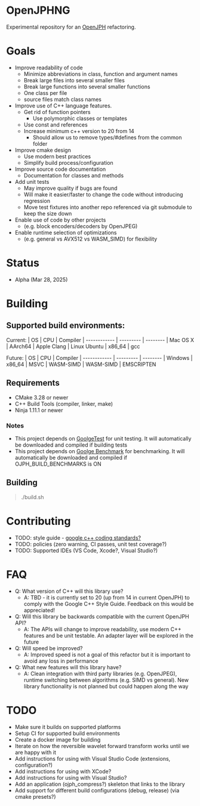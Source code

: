 # OpenJPHNG
Experimental repository for an [OpenJPH](https://github.com/aous72/OpenJPH/) refactoring.  

# Goals

* Improve readability of code 
    * Minimize abbreviations in class, function and argument names
    * Break large files into several smaller files
    * Break large functions into several smaller functions
    * One class per file
    * source files match class names
* Improve use of C++ language features.  
    * Get rid of function pointers
        * Use polymorphic classes or templates
    * Use const and references
    * Increase minimum c++ version to 20 from 14
        * Should allow us to remove types/#defines from the common folder
* Improve cmake design
    * Use modern best practices
    * Simplify build process/configuration
* Improve source code documentation
    * Documentation for classes and methods
* Add unit tests
    * May improve quality if bugs are found
    * Will make it easier/faster to change the code without introducing regression
    * Move test fixtures into another repo referenced via git submodule to keep the size down
* Enable use of code by other projects 
    * (e.g. block encoders/decoders by OpenJPEG)
* Enable runtime selection of optimizations 
    * (e.g. general vs AVX512 vs WASM_SIMD) for flexibility

# Status

* Alpha (Mar 28, 2025)

# Building

## Supported build environments:

Current:
| OS           | CPU       | Compiler
| ------------ | --------- | --------
| Mac OS X     | AArch64   | Apple Clang
| Linux Ubuntu | x86_64    | gcc

Future:
| OS           | CPU       | Compiler
| ------------ | --------- | --------
| Windows      | x86_64    | MSVC
| WASM-SIMD    | WASM-SIMD | EMSCRIPTEN

## Requirements

* CMake 3.28 or newer
* C++ Build Tools (compiler, linker, make)
* Ninja 1.11.1 or newer

### Notes 

* This project depends on [GoolgeTest](https://github.com/google/googletest) for unit testing.  It will automatically be downloaded and compiled if building tests
* This project depends on [Goolge Benchmark](https://github.com/google/benchmark) for benchmarking.  It will automatically be downloaded and compiled if OJPH_BUILD_BENCHMARKS is ON

## Building

> ./build.sh

# Contributing

* TODO: style guide - [google c++ coding standards?](https://google.github.io/styleguide/cppguide.html)
* TODO: policies (zero warning, CI passes, unit test coverage?) 
* TODO: Supported IDEs (VS Code, Xcode?, Visual Studio?)

# FAQ

* Q: What version of C++ will this library use?
  - A: TBD - it is currently set to 20 (up from 14 in current OpenJPH) to comply with the Google C++ Style Guide.  Feedback on this would be appreciated!
* Q: Will this library be backwards compatible with the current OpenJPH API?
  - A: The APIs will change to improve readability, use modern C++ features and be unit testable.  An adapter layer will be explored in the future 
* Q: Will speed be improved?
  - A: Improved speed is not a goal of this refactor but it is important to avoid any loss in performance
* Q: What new features will this library have?
  - A: Clean integration with third party libraries (e.g. OpenJPEG), runtime switching between algorithms (e.g. SIMD vs general).  New library functionality is not planned but could happen along the way

# TODO

* Make sure it builds on supported platforms
* Setup CI for supported build environments 
* Create a docker image for building
* Iterate on how the reversible wavelet forward transform works until we are happy with it
* Add instructions for using with Visual Studio Code (extensions, configuration?)
* Add instructions for using with XCode?
* Add instructions for using with Visual Studio?
* Add an application (ojph_compress?) skeleton that links to the library
* Add support for different build configurations (debug, release) (via cmake presets?)
